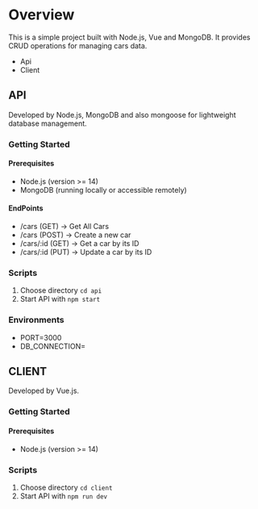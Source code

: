 # Overview

This is a simple project built with Node.js, Vue and MongoDB. It provides CRUD operations for managing cars data.

* Api
* Client

## API

Developed by Node.js, MongoDB and also mongoose for lightweight database management. 

### Getting Started

#### Prerequisites

- Node.js (version >= 14)
- MongoDB (running locally or accessible remotely)

#### EndPoints

* /cars (GET) -> Get All Cars
* /cars (POST) -> Create a new car
* /cars/:id (GET) -> Get a car by its ID
* /cars/:id (PUT) -> Update a car by its ID


### Scripts

1. Choose directory `cd api`
1. Start API with `npm start`

### Environments

* PORT=3000
* DB_CONNECTION=<mongodb-connection-string>

## CLIENT

Developed by Vue.js. 

### Getting Started

#### Prerequisites

- Node.js (version >= 14)

### Scripts

1. Choose directory `cd client`
1. Start API with `npm run dev`


